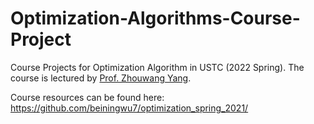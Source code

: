 # Optimization-Algorithms-Course-Project
Course Projects for Optimization Algorithm in USTC (2022 Spring). The course is lectured by <a href="http://staff.ustc.edu.cn/~yangzw/">Prof. Zhouwang Yang</a>.

Course resources can be found here: https://github.com/beiningwu7/optimization_spring_2021/
